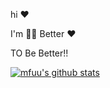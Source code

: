hi ❤️ 


I'm 😮‍💨 Better ❤️

TO Be Better!!


[![mfuu's github stats](https://github-readme-stats.vercel.app/api?username=better-pz)](https://github.com/anuraghazra/github-readme-stats)

